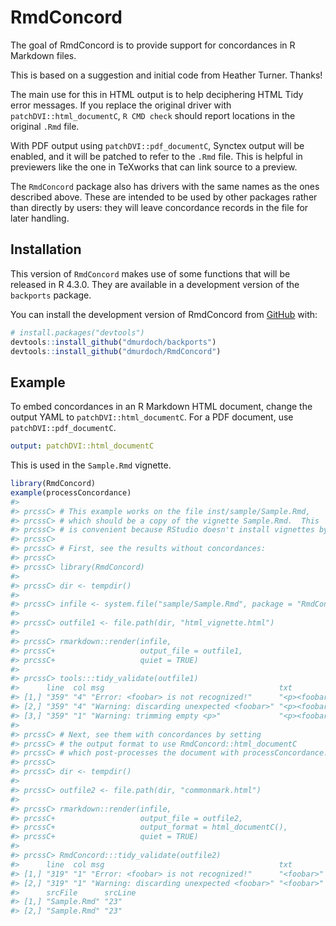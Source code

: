 
<!-- README.md is generated from README.Rmd. Please edit that file -->

# RmdConcord

<!-- badges: start -->
<!-- badges: end -->

The goal of RmdConcord is to provide support for concordances in R
Markdown files.

This is based on a suggestion and initial code from Heather Turner.
Thanks!

The main use for this in HTML output is to help deciphering HTML Tidy
error messages. If you replace the original driver with
`patchDVI::html_documentC`, `R CMD check` should report locations in the
original `.Rmd` file.

With PDF output using `patchDVI::pdf_documentC`, Synctex output will be
enabled, and it will be patched to refer to the `.Rmd` file. This is
helpful in previewers like the one in TeXworks that can link source to a
preview.

The `RmdConcord` package also has drivers with the same names as the
ones described above. These are intended to be used by other packages
rather than directly by users: they will leave concordance records in
the file for later handling.

## Installation

This version of `RmdConcord` makes use of some functions that will be
released in R 4.3.0. They are available in a development version of the
`backports` package.

You can install the development version of RmdConcord from
[GitHub](https://github.com/) with:

``` r
# install.packages("devtools")
devtools::install_github("dmurdoch/backports")
devtools::install_github("dmurdoch/RmdConcord")
```

## Example

To embed concordances in an R Markdown HTML document, change the output
YAML to `patchDVI::html_documentC`. For a PDF document, use
`patchDVI::pdf_documentC`.

``` yaml
output: patchDVI::html_documentC
```

This is used in the `Sample.Rmd` vignette.

``` r
library(RmdConcord)
example(processConcordance)
#> 
#> prcssC> # This example works on the file inst/sample/Sample.Rmd,
#> prcssC> # which should be a copy of the vignette Sample.Rmd.  This
#> prcssC> # is convenient because RStudio doesn't install vignettes by default.
#> prcssC> 
#> prcssC> # First, see the results without concordances:
#> prcssC> 
#> prcssC> library(RmdConcord)
#> 
#> prcssC> dir <- tempdir()
#> 
#> prcssC> infile <- system.file("sample/Sample.Rmd", package = "RmdConcord")
#> 
#> prcssC> outfile1 <- file.path(dir, "html_vignette.html")
#> 
#> prcssC> rmarkdown::render(infile,
#> prcssC+                   output_file = outfile1,
#> prcssC+                   quiet = TRUE)
#> 
#> prcssC> tools:::tidy_validate(outfile1)
#>      line  col msg                                       txt              
#> [1,] "359" "4" "Error: <foobar> is not recognized!"      "<p><foobar></p>"
#> [2,] "359" "4" "Warning: discarding unexpected <foobar>" "<p><foobar></p>"
#> [3,] "359" "1" "Warning: trimming empty <p>"             "<p><foobar></p>"
#> 
#> prcssC> # Next, see them with concordances by setting
#> prcssC> # the output format to use RmdConcord::html_documentC
#> prcssC> # which post-processes the document with processConcordance.
#> prcssC> 
#> prcssC> dir <- tempdir()
#> 
#> prcssC> outfile2 <- file.path(dir, "commonmark.html")
#> 
#> prcssC> rmarkdown::render(infile,
#> prcssC+                   output_file = outfile2,
#> prcssC+                   output_format = html_documentC(),
#> prcssC+                   quiet = TRUE)
#> 
#> prcssC> RmdConcord:::tidy_validate(outfile2)
#>      line  col msg                                       txt       
#> [1,] "319" "1" "Error: <foobar> is not recognized!"      "<foobar>"
#> [2,] "319" "1" "Warning: discarding unexpected <foobar>" "<foobar>"
#>      srcFile      srcLine
#> [1,] "Sample.Rmd" "23"   
#> [2,] "Sample.Rmd" "23"
```
